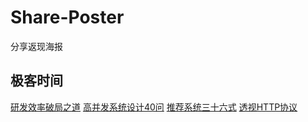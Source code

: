 # Share-Poster

分享返现海报

## 极客时间

[研发效率破局之道](./geektime/研发效率破局之道.jpg)
[高并发系统设计40问](./geektime/高并发系统设计40问.jpg)
[推荐系统三十六式](./geektime/推荐系统三十六式.jpg)
[透视HTTP协议](./geektime/透视HTTP协议.jpg)
